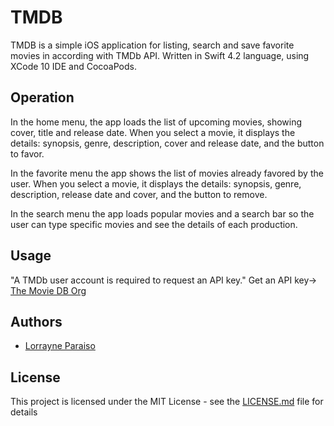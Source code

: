 # TMDB

TMDB is a simple iOS application for listing, search and save favorite movies in according with TMDb API. Written in Swift 4.2 language, using XCode 10 IDE and CocoaPods.

## Operation
In the home menu, the app loads the list of upcoming movies, showing cover, title and release date. When you select a movie, it displays the details: synopsis, genre, description, cover and release date, and the button to favor.

In the favorite menu the app shows the list of movies already favored by the user. When you select a movie, it displays the details: synopsis, genre, description, release date and cover, and the button to remove.

In the search menu the app loads popular movies and a search bar so the user can type specific movies and see the details of each production.

## Usage

"A TMDb user account is required to request an API key."
Get an API key-> [The Movie DB Org](https://www.themoviedb.org)

## Authors

* [Lorrayne Paraiso](https://github.com/paraisolorrayne)

## License

This project is licensed under the MIT License - see the [LICENSE.md](LICENSE.md) file for details
